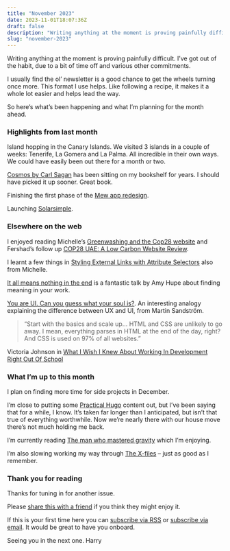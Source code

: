 ```yaml
---
title: "November 2023"
date: 2023-11-01T18:07:36Z
draft: false
description: "Writing anything at the moment is proving painfully difficult. I’ve got out of the habit, due to various other commitments."
slug: "november-2023"
---
```



Writing anything at the moment is proving painfully difficult. I’ve got out of the habit, due to a bit of time off and various other commitments. 

I usually find the ol’ newsletter is a good chance to get the wheels turning once more. This format I use helps. Like following a recipe, it makes it a whole lot easier and helps lead the way.

So here’s what’s been happening and what I’m planning for the month ahead.

### Highlights from last month

Island hopping in the Canary Islands. We visited 3 islands in a couple of weeks: Tenerife, La Gomera and La Palma. All incredible in their own ways. We could have easily been out there for a month or two.

[Cosmos by Carl Sagan](https://www.goodreads.com/book/show/55030.Cosmos) has been sitting on my bookshelf for years. I should have picked it up sooner. Great book.

Finishing the first phase of the [Mew app redesign](https://www.figma.com/file/5vxllAgi9HBwn7qyAjeiMI/Mew-app-(Main)?type=design&node-id=1114%3A11201&mode=design&t=2t8nZhh5WGZpAVdi-1).

Launching [Solarsimple](http://solarsimplellc.com/).

### Elsewhere on the web

I enjoyed reading Michelle’s [Greenwashing and the Cop28 website](https://css-irl.info/greenwashing-and-the-cop28-website/) and Fershad’s follow up [COP28 UAE: A Low Carbon Website Review](https://fershad.com/writing/cop28-uae-a-low-carbon-website-review/).

I learnt a few things in [Styling External Links with Attribute Selectors](https://css-irl.info/styling-external-links-with-attribute-selectors/) also from Michelle.

[It all means nothing in the end](https://www.youtube.com/watch?v=Q0v2YJLq8n8) is a fantastic talk by Amy Hupe about finding meaning in your work.

[You are UI. Can you guess what your soul is?](https://martinsandstrom.com/you-are-ui-can-you-guess-what-your-soul-is/). An interesting analogy explaining the difference between UX and UI, from Martin Sandström.

> “Start with the basics and scale up... HTML and CSS are unlikely to go away. I mean, everything parses in HTML at the end of the day, right? And CSS is used on 97% of all websites.” 

Victoria Johnson in [What I Wish I Knew About Working In Development Right Out Of School](https://www.smashingmagazine.com/2023/10/beginner-web-development-working-career/)

### What I’m up to this month

I plan on finding more time for side projects in December.

I’m close to putting some [Practical Hugo](https://practicalhugo.com) content out, but I’ve been saying that for a while, I know. It’s taken far longer than I anticipated, but isn’t that true of everything worthwhile. Now we’re nearly there with our house move there’s not much holding me back.

I’m currently reading [The man who mastered gravity](https://www.goodreads.com/book/show/124306756-the-man-who-mastered-gravity) which I’m enjoying. 

I’m also slowing working my way through [The X-files](https://www.imdb.com/title/tt0106179/) – just as good as I remember.

### Thank you for reading

Thanks for tuning in for another issue.

Please [share this with a friend](/newsletter/november-2023) if you think they might enjoy it.

If this is your first time here you can [subscribe via RSS](https://harrycresswell.com/feeds/) or [subscribe via email](https://harrycresswell.us14.list-manage.com/subscribe/post?u=4e8fba8d0ab4a857159c0104e&id=d6ad2b65ca). It would be great to have you onboard.

Seeing you in the next one.
Harry

